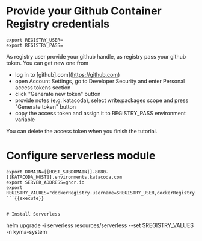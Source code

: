 # Provide your Github Container Registry credentials

```
export REGISTRY_USER=
export REGISTRY_PASS=
```

As registry user provide your github handle, as registry pass your github token. You can get new one from 
- log in to [github].com](https://github.com)
- open Account Settings, go to Developer Security and enter Personal access tokens section
- click "Generate new token" button
- provide notes (e.g. katacoda), select write:packages scope and press "Generate token" button
- copy the access token and assign it to REGISTRY_PASS environment variable

You can delete the access token when you finish the tutorial.

# Configure serverless module

```
export DOMAIN=[[HOST_SUBDOMAIN]]-8080-[[KATACODA_HOST]].environments.katacoda.com
export SERVER_ADDRESS=ghcr.io
export REGISTRY_VALUES="dockerRegistry.username=$REGISTRY_USER,dockerRegistry.password=$REGISTRY_PASS,dockerRegistry.enableInternal=false,dockerRegistry.serverAddress=$SERVER_ADDRESS,dockerRegistry.registryAddress=$SERVER_ADDRESS/$REGISTRY_USER"       
```{{execute}}


# Install Serverless

```
helm upgrade -i serverless resources/serverless --set $REGISTRY_VALUES -n kyma-system
```{{execute}}
